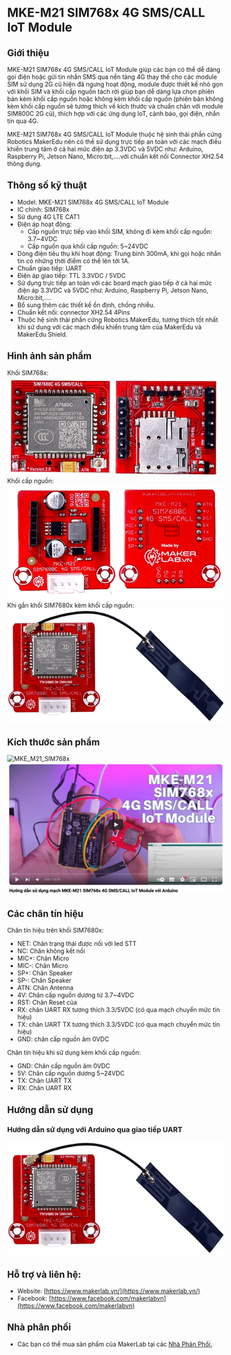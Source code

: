 # MKE-M21 SIM768x 4G SMS/CALL IoT Module

## Giới thiệu
MKE-M21 SIM768x 4G SMS/CALL IoT Module giúp các bạn có thể dễ dàng gọi điện hoặc gửi tin nhắn SMS qua nền tảng 4G thay thế cho các module SIM sử dụng 2G cũ hiện đã ngưng hoạt động, module được thiết kế nhỏ gọn với khối SIM và khối cấp nguồn tách rời giúp bạn dễ dàng lựa chọn phiên bản kèm khối cấp nguồn hoặc không kèm khối cấp nguồn (phiên bản không kèm khối cấp nguồn sẽ tương thích về kích thước và chuẩn chân với module SIM800C 2G cũ), thích hợp với các ứng dụng IoT, cảnh báo, gọi điện, nhắn tin qua 4G.

MKE-M21 SIM768x 4G SMS/CALL IoT Module thuộc hệ sinh thái phần cứng Robotics MakerEdu nên có thể sử dụng trực tiếp an toàn với các mạch điều khiển trung tâm ở cả hai mức điện áp 3.3VDC và 5VDC như: Arduino, Raspberry Pi, Jetson Nano, Micro:bit,....với chuẩn kết nối Connector XH2.54 thông dụng.

## Thông số kỹ thuật
- Model: MKE-M21 SIM768x 4G SMS/CALL IoT Module
- IC chính: SIM768x
- Sử dụng 4G LTE CAT1
- Điện áp hoạt động:
  - Cấp nguồn trực tiếp vào khối SIM, không đi kèm khối cấp nguồn: 3.7~4VDC
  - Cấp nguồn qua khối cấp nguồn: 5~24VDC
- Dòng điện tiêu thụ khi hoạt động: Trung bình 300mA, khi gọi hoặc nhắn tin có những thời điểm có thể lên tới 1A.
- Chuẩn giao tiếp: UART
- Điện áp giao tiếp: TTL 3.3VDC / 5VDC
- Sử dụng trực tiếp an toàn với các board mạch giao tiếp ở cả hai mức điện áp 3.3VDC và 5VDC như: Arduino, Raspberry Pi, Jetson Nano, Micro:bit,....
- Bổ sung thêm các thiết kế ổn định, chống nhiễu.
- Chuẩn kết nối: connector XH2.54 4Pins
- Thuộc hệ sinh thái phần cứng Robotics MakerEdu, tương thích tốt nhất khi sử dụng với các mạch điều khiển trung tâm của MakerEdu và MakerEdu Shield.

## Hình ảnh sản phẩm
Khối SIM768x:
![MKE_M21_SIM768x](/image/sim768x1.png)
Khối cấp nguồn:
![MKE_M21_SIM768x](/image/sim768x2.png)
Khi gắn khối SIM7680x kèm khối cấp nguồn:
![MKE_M21_SIM768x](/image/sim768x3.png)

## Kích thước sản phẩm
![MKE_M21_SIM768x](/image/sim768x4.png)
![MKE_M21_SIM768x](/image/sim768x5.png)

## Các chân tín hiệu
Chân tín hiệu trên khối SIM7680x:
- NET:	Chân trạng thái được nối với led STT
- NC:	Chân không kết nối
- MIC+: Chân Micro
- MIC-: Chân Micro
- SP+: Chân Speaker
- SP-: Chân Speaker
- ATN: Chân Antenna
- 4V: Chân cấp nguồn dương từ 3.7~4VDC
- RST: Chân Reset của
- RX: chân UART RX tương thích 3.3/5VDC (có qua mạch chuyển mức tín hiệu)
- TX: chân UART TX tương thích 3.3/5VDC (có qua mạch chuyển mức tín hiệu)
- GND: chân cấp nguồn âm 0VDC

Chân tín hiệu khi sử dụng kèm khối cấp nguồn:
- GND:	Chân cấp nguồn âm 0VDC
- 5V:	Chân cấp nguồn dương 5~24VDC
- TX: Chân UART TX
- RX: Chân UART RX

## Hướng dẫn sử dụng

### Hướng dẫn sử dụng với Arduino qua giao tiếp UART
[![MKE_M21_SIM768x](/image/sim768x3.png)](https://www.youtube.com/watch?v=4Q3aEIDNlz0)

## Hỗ trợ và liên hệ:

- Website: [https://www.makerlab.vn/](https://www.makerlab.vn/)
- Facebook: [https://www.facebook.com/makerlabvn](https://www.facebook.com/makerlabvn)

## Nhà phân phối

- Các bạn có thể mua sản phẩm của MakerLab tại các [Nhà Phân Phối.](https://www.makerlab.vn/distributor/)
